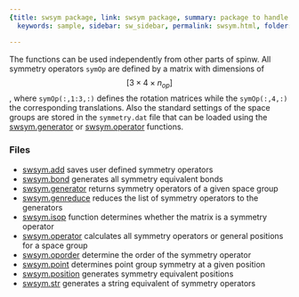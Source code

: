 ```yaml
---
{title: swsym package, link: swsym package, summary: package to handle symmetry operations,
  keywords: sample, sidebar: sw_sidebar, permalink: swsym.html, folder: swsym, mathjax: 'true'}

---
```

 
The functions can be used independently from other parts of spinw. All
symmetry operators `symOp` are defined by a matrix with dimensions of
$$[3\times 4\times n_{op}]$$, where `symOp(:,1:3,:)` defines the rotation
matrices while the `symOp(:,4,:)` the corresponding translations. Also
the standard settings of the space groups are stored in the
`symmetry.dat` file that can be loaded using the [swsym.generator](swsym_generator.html) or
[swsym.operator](swsym_operator.html) functions.
 
### Files
 
* [swsym.add](swsym_add.html) saves user defined symmetry operators
* [swsym.bond](swsym_bond.html) generates all symmetry equivalent bonds
* [swsym.generator](swsym_generator.html) returns symmetry operators of a given space group
* [swsym.genreduce](swsym_genreduce.html) reduces the list of symmetry operators to the generators
* [swsym.isop](swsym_isop.html) function determines whether the matrix is a symmetry operator
* [swsym.operator](swsym_operator.html) calculates all symmetry operators or general positions for a space group
* [swsym.oporder](swsym_oporder.html) determine the order of the symmetry operator
* [swsym.point](swsym_point.html) determines point group symmetry at a given position
* [swsym.position](swsym_position.html) generates symmetry equivalent positions
* [swsym.str](swsym_str.html) generates a string equivalent of symmetry operators

